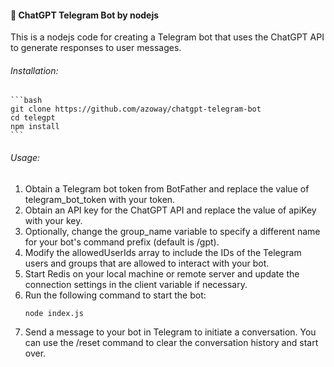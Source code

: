 #### 🔮 ChatGPT Telegram Bot by nodejs
This is a nodejs code for creating a Telegram bot that uses the ChatGPT API to generate responses to user messages.

###### Installation:
    ```bash
    git clone https://github.com/azoway/chatgpt-telegram-bot
    cd telegpt
    npm install
    ``` 
    
###### Usage:
1. Obtain a Telegram bot token from BotFather and replace the value of telegram_bot_token with your token.
2. Obtain an API key for the ChatGPT API and replace the value of apiKey with your key.
3. Optionally, change the group_name variable to specify a different name for your bot's command prefix (default is /gpt).
4. Modify the allowedUserIds array to include the IDs of the Telegram users and groups that are allowed to interact with your bot.
5. Start Redis on your local machine or remote server and update the connection settings in the client variable if necessary.
6. Run the following command to start the bot:
    ```bash
    node index.js
    ``` 
7. Send a message to your bot in Telegram to initiate a conversation. You can use the /reset command to clear the conversation history and start over.
